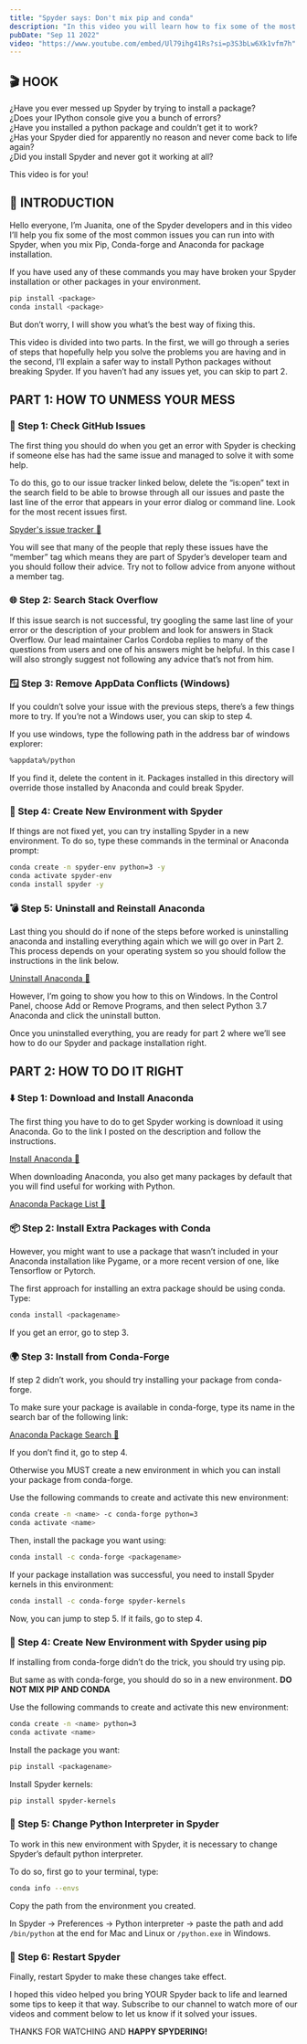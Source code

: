 ```yaml
---
title: "Spyder says: Don't mix pip and conda"
description: "In this video you will learn how to fix some of the most common issues you can run into with Spyder, when you mix pip, Conda-Forge and Anaconda for package installation."
pubDate: "Sep 11 2022"
video: "https://www.youtube.com/embed/Ul79ihg41Rs?si=p3S3bLw6Xk1vfm7h" 
---
```


## 🎬 HOOK

¿Have you ever messed up Spyder by trying to install a package?  
¿Does your IPython console give you a bunch of errors?  
¿Have you installed a python package and couldn’t get it to work?  
¿Has your Spyder died for apparently no reason and never come back to life again?  
¿Did you install Spyder and never got it working at all?

This video is for you!

## 👋 INTRODUCTION

Hello everyone, I’m Juanita, one of the Spyder developers and in this video I’ll help you fix some of the most common issues you can run into with Spyder, when you mix Pip, Conda-forge and Anaconda for package installation.  

If you have used any of these commands you may have broken your Spyder installation or other packages in your environment. 

```bash
pip install <package>
conda install <package>
```

But don’t worry, I will show you what’s the best way of fixing this.

This video is divided into two parts. In the first, we will go through a series of steps that hopefully help you solve the problems you are having and in the second, I’ll explain a safer way to install Python packages without breaking Spyder. If you haven’t had any issues yet, you can skip to part 2.

## PART 1: HOW TO UNMESS YOUR MESS

### 🔎 Step 1: Check GitHub Issues

The first thing you should do when you get an error with Spyder is checking if someone else has had the same issue and managed to solve it with some help.

To do this, go to our issue tracker linked below, delete the “is:open” text in the search field to be able to browse through all our issues and paste the last line of the error that appears in your error dialog or command line. Look for the most recent issues first.

[Spyder's issue tracker 🔗](https://github.com/Spyder-ide/Spyder/issues)

You will see that many of the people that reply these issues have the “member” tag which means they are part of Spyder’s developer team and you should follow their advice. Try not to follow advice from anyone without a member tag.  

### 🌐 Step 2: Search Stack Overflow

If this issue search is not successful, try googling the same last line of your error or the description of your problem and look for answers in Stack Overflow. Our lead maintainer Carlos Cordoba replies to many of the questions from users and one of his answers might be helpful. In this case I will also strongly suggest not following any advice that’s not from him.  

### 🪟 Step 3: Remove AppData Conflicts (Windows)

If you couldn’t solve your issue with the previous steps, there’s a few things more to try. If you’re not a Windows user, you can skip to step 4.

If you use windows, type the following path in the address bar of windows explorer:

```bash
%appdata%/python
```

If you find it, delete the content in it. Packages installed in this directory will override those installed by Anaconda and could break Spyder.

### 🧪 Step 4: Create New Environment with Spyder

If things are not fixed yet, you can try installing Spyder in a new environment. To do so, type these commands in the terminal or Anaconda prompt:

```bash
conda create -n spyder-env python=3 -y
conda activate spyder-env
conda install spyder -y
```

### 💣 Step 5: Uninstall and Reinstall Anaconda

Last thing you should do if none of the steps before worked is uninstalling anaconda and installing everything again which we will go over in Part 2. This process depends on your operating system so you should follow the instructions in the link below. 

[Uninstall Anaconda 🔗](https://docs.anaconda.com/anaconda/install/uninstall/)

However, I’m going to show you how to this on Windows. In the Control Panel, choose Add or Remove Programs, and then select Python 3.7 Anaconda and click the uninstall button.

Once you uninstalled everything, you are ready for part 2 where we’ll see how to do our Spyder and package installation right. 

## PART 2: HOW TO DO IT RIGHT

### ⬇️ Step 1: Download and Install Anaconda

The first thing you have to do to get Spyder working is download it using Anaconda. Go to the link I posted on the description and follow the instructions. 

[Install Anaconda 🔗](https://www.spyder-ide.org/#fh5co-download)

When downloading Anaconda, you also get many packages by default that you will find useful for working with Python. 

[Anaconda Package List 🔗](https://docs.anaconda.com/anaconda/packages/py3.7_win-64/)

### 📦 Step 2: Install Extra Packages with Conda

However, you might want to use a package that wasn’t included in your Anaconda installation like Pygame, or a more recent version of one, like Tensorflow or Pytorch. 

The first approach for installing an extra package should be using conda. Type:

```bash
conda install <packagename>
```

If you get an error, go to step 3.

### 🌍 Step 3: Install from Conda-Forge

If step 2 didn’t work, you should try installing your package from conda-forge.

To make sure your package is available in conda-forge, type its name in the search bar of the following link:  

[Anaconda Package Search 🔗](https://anaconda.org/)

If you don’t find it, go to step 4.

Otherwise you MUST create a new environment in which you can install your package from conda-forge.

Use the following commands to create and activate this new environment:

```bash
conda create -n <name> -c conda-forge python=3
conda activate <name>
```

Then, install the package you want using:

```bash
conda install -c conda-forge <packagename>
```

If your package installation was successful, you need to install Spyder kernels in this environment:

```bash
conda install -c conda-forge spyder-kernels
```

Now, you can jump to step 5. If it fails, go to step 4.

### 🧪 Step 4: Create New Environment with Spyder using pip

If installing from conda-forge didn’t do the trick, you should try using pip.  

But same as with conda-forge, you should do so in a new environment. **DO NOT MIX PIP AND CONDA**

Use the following commands to create and activate this new environment:

```bash
conda create -n <name> python=3
conda activate <name>
```

Install the package you want:

```bash
pip install <packagename>
```

Install Spyder kernels:

```bash
pip install spyder-kernels
```

### 🧭 Step 5: Change Python Interpreter in Spyder

To work in this new environment with Spyder, it is necessary to change Spyder’s default python interpreter. 

To do so, first go to your terminal, type:

```bash
conda info --envs
```

Copy the path from the environment you created.

In Spyder → Preferences → Python interpreter → paste the path and add `/bin/python` at the end for Mac and Linux or `/python.exe` in Windows.

### 🔁 Step 6: Restart Spyder

Finally, restart Spyder to make these changes take effect.

I hoped this video helped you bring YOUR Spyder back to life and learned some tips to keep it that way. Subscribe to our channel to watch more of our videos and comment below to let us know if it solved your issues.

THANKS FOR WATCHING AND **HAPPY SPYDERING!**
